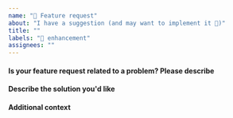 ```yaml
---
name: "🌊 Feature request"
about: "I have a suggestion (and may want to implement it 🙂)"
title: ""
labels: "🌊 enhancement"
assignees: ""
---
```


#### Is your feature request related to a problem? Please describe

<!-- A clear and concise description of what the problem is. Ex. I have an issue when [...] -->

#### Describe the solution you'd like

<!-- A clear and concise description of what you want to happen. Add any considered drawbacks. -->

#### Additional context

<!-- Add any other context or screenshots about the feature request here. -->
